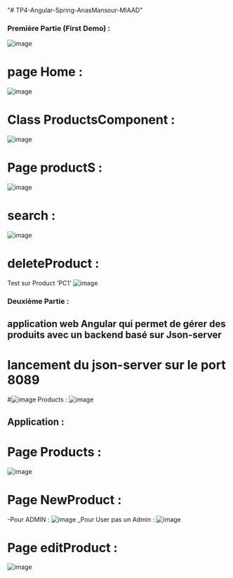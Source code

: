 "# TP4-Angular-Spring-AnasMansour-MIAAD" 
### Première Partie (First Demo) :
![image](https://github.com/MansourAnas1/TP4-Angular-Spring-AnasMansour-MIAAD/assets/167020036/9ef1f3fd-8e92-4f87-a8e5-0f519f9a04e8)

# page Home : 
![image](https://github.com/MansourAnas1/TP4-Angular-Spring-AnasMansour-MIAAD/assets/167020036/517bfe60-23e6-47fc-9f45-331f956c3a54)

# Class ProductsComponent :

![image](https://github.com/MansourAnas1/TP4-Angular-Spring-AnasMansour-MIAAD/assets/167020036/929391ea-52c0-4cb3-9181-7fa77ee8805e)

# Page productS : 
![image](https://github.com/MansourAnas1/TP4-Angular-Spring-AnasMansour-MIAAD/assets/167020036/04fb626a-b6af-496c-95dd-398657c0633b)

# search :
![image](https://github.com/MansourAnas1/TP4-Angular-Spring-AnasMansour-MIAAD/assets/167020036/df3228be-8ad7-4065-ab14-8fd1528dad09)

# deleteProduct :
Test sur Product 'PC1' 
![image](https://github.com/MansourAnas1/TP4-Angular-Spring-AnasMansour-MIAAD/assets/167020036/d0b46de7-5bbb-42e6-b19f-68c5fca878ea)

### Deuxième Partie :
## application web Angular qui permet de gérer des produits avec un backend basé sur Json-server
# lancement du json-server sur le port 8089
#![image](https://github.com/MansourAnas1/TP4-Angular-Spring-AnasMansour-MIAAD/assets/167020036/974a4a80-6635-4cb5-aa90-da8a0e07b5f6)
Products :
![image](https://github.com/MansourAnas1/TP4-Angular-Spring-AnasMansour-MIAAD/assets/167020036/671a05f7-9669-43a1-b02c-3aeb58915865)

## Application : 
# Page Products :
![image](https://github.com/MansourAnas1/TP4-Angular-Spring-AnasMansour-MIAAD/assets/167020036/70f56441-8ded-4a8e-9472-5d0e0b4f2830)

# Page NewProduct :
-Pour ADMIN :
 ![image](https://github.com/MansourAnas1/TP4-Angular-Spring-AnasMansour-MIAAD/assets/167020036/4dc2304a-9c79-4b91-a86a-faeb80da5d52)
_Pour User pas un Admin :
![image](https://github.com/MansourAnas1/TP4-Angular-Spring-AnasMansour-MIAAD/assets/167020036/baf7c218-70d6-4116-99d6-a75c134de21c)

# Page editProduct :
![image](https://github.com/MansourAnas1/TP4-Angular-Spring-AnasMansour-MIAAD/assets/167020036/2d61175b-4b81-492a-a1f5-daeb9de89564)

